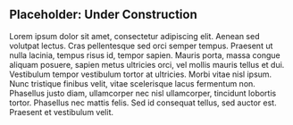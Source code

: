 ## Placeholder: Under Construction

Lorem ipsum dolor sit amet, consectetur adipiscing elit. Aenean sed volutpat lectus. Cras pellentesque sed orci semper tempus. Praesent ut nulla lacinia, tempus risus id, tempor sapien. Mauris porta, massa congue aliquam posuere, sapien metus ultricies orci, vel mollis mauris tellus et dui. Vestibulum tempor vestibulum tortor at ultricies. Morbi vitae nisl ipsum. Nunc tristique finibus velit, vitae scelerisque lacus fermentum non. Phasellus justo diam, ullamcorper nec nisl ullamcorper, tincidunt lobortis tortor. Phasellus nec mattis felis. Sed id consequat tellus, sed auctor est. Praesent et vestibulum velit.
